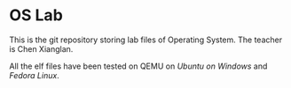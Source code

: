 # OS Lab

This is the git repository storing lab files of Operating System. The teacher is Chen Xianglan.

All the elf files have been tested on QEMU on _Ubuntu on Windows_ and _Fedora Linux_.

